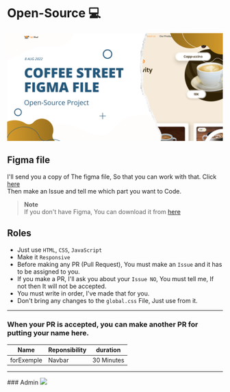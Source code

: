 # Open-Source 💻
<img src="image/Cover.png">

## Figma file
I'll send you a copy of The figma file, So that you can work with that. Click [here](https://www.figma.com/community/file/1138256358581554095) <br>
Then make an Issue and tell me which part you want to Code.

> **Note** <br>
> If you don't have Figma, You can download it from [here](https://www.figma.com/downloads/)

## Roles
- Just use `HTML`, `CSS`, `JavaScript`
- Make it `Responsive`
- Before making any PR (Pull Request), You must make an `Issue` and it has to be assigned to you.
- If you make a PR, I'll ask you about your `Issue NO`, You must tell me, If not then It will not be accepted.
- You must write in order, I've made that for you.
- Don't bring any changes to the `global.css` File, Just use from it.


<hr>

### When your PR is accepted, you can make another PR for putting your name here.
|Name|Reponsibility|duration|
|-----|-----|-----|
|forExemple|Navbar|30 Minutes|


<hr>
### Admin
<a href="https://github.com/AliReza1083"><img src="https://github.com/AliReza1083.png" width="100px"></a>
